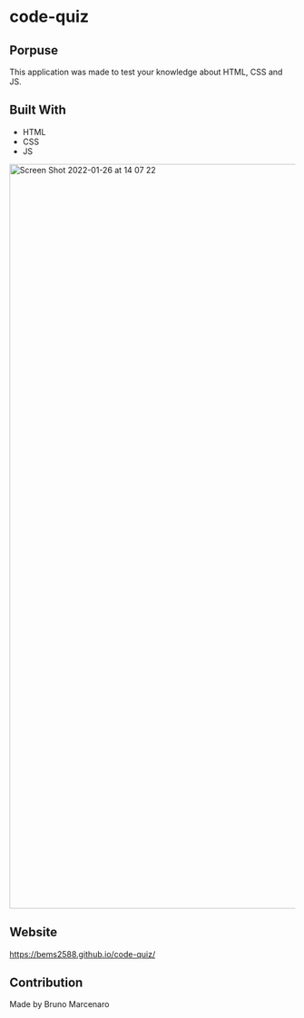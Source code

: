 # code-quiz

## Porpuse

This application was made to test your knowledge about HTML, CSS and JS.

## Built With

* HTML
* CSS
* JS

<img width="1313" alt="Screen Shot 2022-01-26 at 14 07 22" src="https://user-images.githubusercontent.com/90357022/151233644-2278ca2e-6a2c-4fa6-ae9f-3a2a6f4e6aef.png">

## Website

https://bems2588.github.io/code-quiz/

## Contribution

Made by Bruno Marcenaro

